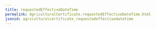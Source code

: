 ```yaml
---
title: requestedEffectiveDateTime
permalink: AgriculturalCertificate.requestedEffectiveDateTime.html
jsonid: agriculturalcertificate_requestedeffectivedatetime
---
```

